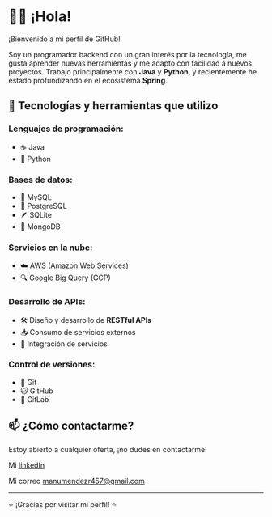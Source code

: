 # 👨‍💻 ¡Hola!

¡Bienvenido a mi perfil de GitHub!

Soy un programador backend con un gran interés por la tecnología, me gusta aprender nuevas herramientas y me adapto con facilidad a nuevos proyectos. Trabajo principalmente con **Java** y **Python**, y recientemente he estado profundizando en el ecosistema **Spring**.

## 🧰 Tecnologías y herramientas que utilizo

### Lenguajes de programación:
- ☕ Java
- 🐍 Python

### Bases de datos:
- 🐬 MySQL
- 🐘 PostgreSQL
- 🪶 SQLite
- 🍃 MongoDB

### Servicios en la nube:
- ☁️ AWS (Amazon Web Services)
- 🔍 Google Big Query (GCP)

### Desarrollo de APIs:
- 🛠️ Diseño y desarrollo de **RESTful APIs**
- 📥 Consumo de servicios externos
- 🔗 Integración de servicios

### Control de versiones:
- 🧬 Git
- 🐱 GitHub
- 🦊 GitLab

## 📫 ¿Cómo contactarme?
Estoy abierto a cualquier oferta, ¡no dudes en contactarme!

Mi [linkedIn](https://www.linkedin.com/in/jos%C3%A9-manuel-m%C3%A9ndez-rodr%C3%ADguez-b446a927b/)

Mi correo manumendezr457@gmail.com

---

⭐ ¡Gracias por visitar mi perfil! ⭐
